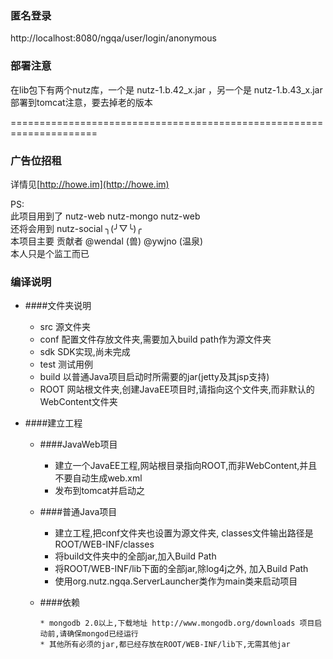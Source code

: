 ### 匿名登录  ###
http://localhost:8080/ngqa/user/login/anonymous 

### 部署注意  ###
在lib包下有两个nutz库，一个是 nutz-1.b.42_x.jar ，另一个是 nutz-1.b.43_x.jar 
部署到tomcat注意，要去掉老的版本

=====================================================================


### 广告位招租 ###
详情见[http://howe.im](http://howe.im)

PS:  
此项目用到了 nutz-web nutz-mongo nutz-web  
还将会用到 nutz-social ╮(╯▽╰)╭  
本项目主要 贡献者 @wendal (兽) @ywjno (温泉)  
本人只是个监工而已

### 编译说明 ###

* ####文件夹说明
  
	* src 源文件夹
	* conf 配置文件存放文件夹,需要加入build path作为源文件夹
	* sdk SDK实现,尚未完成
	* test 测试用例
	* build 以普通Java项目启动时所需要的jar(jetty及其jsp支持)
	* ROOT 网站根文件夹,创建JavaEE项目时,请指向这个文件夹,而非默认的WebContent文件夹
	
* ####建立工程
  
	* ####JavaWeb项目
		* 建立一个JavaEE工程,网站根目录指向ROOT,而非WebContent,并且不要自动生成web.xml
		* 发布到tomcat并启动之
		
	* ####普通Java项目
		* 建立工程,把conf文件夹也设置为源文件夹, classes文件输出路径是ROOT/WEB-INF/classes
		* 将build文件夹中的全部jar,加入Build Path
		* 将ROOT/WEB-INF/lib下面的全部jar,除log4j之外, 加入Build Path
		* 使用org.nutz.ngqa.ServerLauncher类作为main类来启动项目
	
  * ####依赖
  
		* mongodb 2.0以上,下载地址 http://www.mongodb.org/downloads 项目启动前,请确保mongod已经运行
		* 其他所有必须的jar,都已经存放在ROOT/WEB-INF/lib下,无需其他jar
